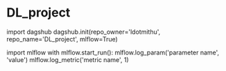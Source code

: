 # DL_project

import dagshub
dagshub.init(repo_owner='ldotmithu', repo_name='DL_project', mlflow=True)

import mlflow
with mlflow.start_run():
  mlflow.log_param('parameter name', 'value')
  mlflow.log_metric('metric name', 1)